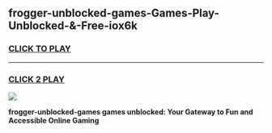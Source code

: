 
## frogger-unblocked-games-Games-Play-Unblocked-&-Free-iox6k
<h3>
<a href="https://premium76.site?title=frogger-unblocked-games&ref=24A">CLICK TO PLAY</a></h3>
<hr>

<h3>
<a href="https://premium76.site?title=frogger-unblocked-games&ref=24A">CLICK 2 PLAY</a>
  
</h3>

<a href="https://premium76.site?title=frogger-unblocked-games&ref=24A"><img src="https://clearcache.store/games.png"></a>


**frogger-unblocked-games games unblocked: Your Gateway to Fun and Accessible Online Gaming**
